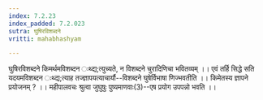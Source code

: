 ```yaml
---
index: 7.2.23
index_padded: 7.2.023
sutra: घुषिरविशब्दने
vritti: mahabhashyam

---
```

 घुषिरविशब्दने किमर्थमविशब्दन ःथ्द्य;त्युच्यते, न विशब्दने चुरादिणिचा भवितव्यम् ।। एवं तर्हि सिद्धे सति यदयमविशब्दन ःथ्द्य;त्याह तज्ज्ञापयत्याचार्यौ--विशब्दने घुषेर्विभाषा णिज्भवतीति ।। किमेतस्य ज्ञापने प्रयोजनम् ? ।। महीपालवचः श्रुत्वा जुघुषुः पुष्यमाणवाः(3)--एष प्रयोग उपपन्नो भवति ।। 
